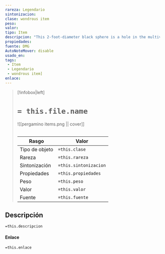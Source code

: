 ```yaml
---
rareza: Legendario
sintonizacion: 
clase: wondrous item
peso: 
valor: 
tipo: Item
descripcion: "This 2-foot-diameter black sphere is a hole in the multiverse, hovering in space and stabilized by a magical field surrounding it.The sphere obliterates all matter it passes through and all matter that passes through it. Artefactos are the exception. Unless an Artefacto is susceptible to damage from a sphere of annihilation, it passes through the sphere unscathed. Anything else that touches the sphere but isn&#x27;t wholly engulfed and obliterated by it takes 4d10 force damage.The sphere is stationary until someone controls it. If you are within 60 feet of an uncontrolled sphere, you can use an action to make a DC 25 Intelligence (Arcana) check. On a success, the sphere levitates in one direction of your choice, up to a number of feet equal to 5 × your Intelligence modifier (minimum 5 feet). On a failure, the sphere moves 10 feet toward you. A creature whose space the sphere enters must succeed on a DC 13 Dexterity saving throw or be touched by it, taking 4d10 force damage.If you attempt to control a sphere that is under another creature&#x27;s control, you make an Intelligence (Arcana) check contested by the other creature&#x27;s Intelligence (Arcana) check. The winner of the contest gains control of the sphere and can levitate it as normal.If the sphere comes into contact with a planar portal, such as that created by the gate spell, or an extradimensional space, such as that within a portable hole, the DM determines randomly what happens, using the following table.d100Result01-50The sphere is destroyed.51-85The sphere moves through the portal or into the extradimensional space.86-00A spatial rift sends each creature and object within 180 feet of the sphere, including the sphere, to a random plane of existence."
propiedades: 
fuente: DMG
AutoNoteMover: disable
usado_en:  
tags: 
 - Item
 - Legendario
 - wondrous item]
enlace: 
---
```


> [!infobox|left]
>  # `= this.file.name`
> ![[pergamino items.png || cover]]
> ######   
> |Rasgo | Valor |
> | --- | --- |
> | Tipo de objeto| `=this.clase`|
>  | Rareza| `=this.rareza`|
> | Sintonización | `=this.sintonizacion` |
> | Propiedades | `=this.propiedades` |
>  | Peso | `=this.peso` |
> | Valor | `=this.valor` |
> | Fuente | `=this.fuente` |


## Descripción
`=this.descripcion`

#### Enlace
`=this.enlace`